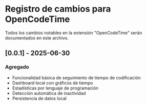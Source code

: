 # Registro de cambios para OpenCodeTime

Todos los cambios notables en la extensión "OpenCodeTime" serán documentados en este archivo.

## [0.0.1] - 2025-06-30

### Agregado
- Funcionalidad básica de seguimiento de tiempo de codificación
- Dashboard local con gráficos de tiempo
- Estadísticas por lenguaje de programación
- Detección automática de inactividad
- Persistencia de datos local